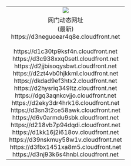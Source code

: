 ﻿<table>
  <tr></tr>
  <tr><td colspan=2 align=center><img src="https://d3neguoear4q8e.cloudfront.net/Up/oGate.jpg" /></td></tr>
  <tr><td colspan=2 align=center>网门动态网址<br/>(最新)
<br>https://d3neguoear4q8e.cloudfront.net
<br/>
<br>https://d1c30tp9ksf4n.cloudfront.net
<br>https://d3c938xxq0setl.cloudfront.net
<br>https://d2jjbisoqysbwt.cloudfront.net
<br>https://d2zt4vb0hjkkml.cloudfront.net
<br>https://dkdad9ef3htx2.cloudfront.net
<br>https://d2hysriq349ltz.cloudfront.net
<br>https://dgq3aqnkcvjjo.cloudfront.net
<br>https://d2eky3dr4hrk16.cloudfront.net
<br>https://d3sn3t2ce58awk.cloudfront.net
<br>https://d6v0armdu9sbk.cloudfront.net
<br>https://d218vb7p94dqdi.cloudfront.net
<br>https://d1kk16j2i618ov.cloudfront.net
<br>https://d39nskmuy58w1v.cloudfront.net
<br>https://d3fbx1451xa8m5.cloudfront.net
<br>https://d3nj93k6s4hnbl.cloudfront.net
    </td>
  </tr>
</table>
